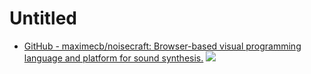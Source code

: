 # Untitled

- [GitHub - maximecb/noisecraft: Browser-based visual programming language and platform for sound synthesis.](https://github.com/maximecb/noisecraft)
![](https://github.com/maximecb/noisecraft/raw/main/doc/screenshot.png)